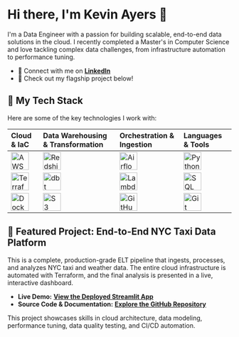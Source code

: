 # **Hi there, I'm Kevin Ayers 👋**

I'm a Data Engineer with a passion for building scalable, end-to-end data solutions in the cloud. I recently completed a Master's in Computer Science and love tackling complex data challenges, from infrastructure automation to performance tuning.

* 🔗 Connect with me on [**LinkedIn**](https://www.linkedin.com/in/kevin-ayers/)
* 🚀 Check out my flagship project below\!

## **🔧 My Tech Stack**

Here are some of the key technologies I work with:

| Cloud & IaC | Data Warehousing & Transformation | Orchestration & Ingestion | Languages & Tools |
| :---- | :---- | :---- | :---- |
| <img src="https://skillicons.dev/icons?i=aws" alt="AWS" width="40"/> | <img src="https://skillicons.dev/icons?i=redshift" alt="Redshift" width="40"/> | <img src="https://skillicons.dev/icons?i=airflow" alt="Airflow" width="40"/> | <img src="https://skillicons.dev/icons?i=python" alt="Python" width="40"/> |
| <img src="https://skillicons.dev/icons?i=terraform" alt="Terraform" width="40"/> | <img src="https://skillicons.dev/icons?i=dbt" alt="dbt" width="40"/> | <img src="https://skillicons.dev/icons?i=lambda" alt="Lambda" width="40"/> | <img src="https://skillicons.dev/icons?i=sql" alt="SQL" width="40"/> |
| <img src="https://skillicons.dev/icons?i=docker" alt="Docker" width="40"/> | <img src="https://skillicons.dev/icons?i=s3" alt="S3" width="40"/> | <img src="https://skillicons.dev/icons?i=githubactions" alt="GitHub Actions" width="40"/> | <img src="https://skillicons.dev/icons?i=git" alt="Git" width="40"/> |

## **🚕 Featured Project: End-to-End NYC Taxi Data Platform**

This is a complete, production-grade ELT pipeline that ingests, processes, and analyzes NYC taxi and weather data. The entire cloud infrastructure is automated with Terraform, and the final analysis is presented in a live, interactive dashboard.

* **Live Demo:** [**View the Deployed Streamlit App**](https://nyc-taxi-pipeline-kevinayers.streamlit.app/)
* **Source Code & Documentation:** [**Explore the GitHub Repository**](https://github.com/AyersAuthentic/nyc-taxi-pipeline?tab=readme-ov-file)

This project showcases skills in cloud architecture, data modeling, performance tuning, data quality testing, and CI/CD automation.
